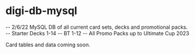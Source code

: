 # digi-db-mysql
-- 2/6/22
MySQL DB of all current card sets, decks and promotional packs.
-- Starter Decks 1-14
-- BT 1-12
-- All Promo Packs up to Ultimate Cup 2023

Card tables and data coming soon.
